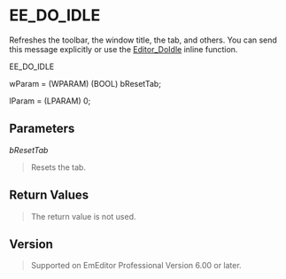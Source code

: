 # EE\_DO\_IDLE

Refreshes the toolbar, the window title, the tab, and others. You can send this message explicitly or use the
[Editor\_DoIdle](../macro/editor_doidle) inline function.

EE\_DO\_IDLE

wParam = (WPARAM) (BOOL) bResetTab;

lParam = (LPARAM) 0;

## Parameters

_bResetTab_

> Resets the tab.

## Return Values

> The return value is not used.

## Version

> Supported on EmEditor Professional Version 6.00 or later.
